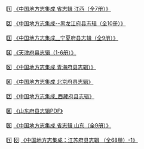 :one: [《中国地方志集成 省志辑 江西（全7册）》](https://pan.baidu.com/s/1fylWB61OKiq5ps9s0EhOxg?pwd=8xuc)

:two: [《中国地方志集成--黑龙江府县志辑（全10册）》](https://pan.baidu.com/s/1c1XXQE90Qg6zhwWv_yvOCw?pwd=kfus)

:three: [《中国地方志集成__宁夏府县志辑（全9册）》](https://pan.baidu.com/s/136tLyJOtedUiyZXSdAyR3A?pwd=d35t)

:four: [《天津府县志辑（1-6册）》](https://pan.baidu.com/s/1L_sn9SOTyXssnRDZFyf1dw?pwd=31vg)

:five: [《中国地方志集成  青海府县志辑）》](https://pan.baidu.com/s/1OAz5WgRtIpntFiX2lB1vUA?pwd=5ebd)

:six: [《中国地方志集成 北京府县志辑》](https://pan.baidu.com/s/19xPyp0kPcSgyIiZrc4-Jdw?pwd=y54c)

7️⃣ [《中国地方志集成_西藏府县志辑》](https://pan.baidu.com/s/1jKBAPFtdyzo4IP6AO7sNCA?pwd=uory)

8️⃣ [《山东府县志辑PDF》](https://pan.baidu.com/s/12iCj46Rb7IUurx5qctvELA?pwd=rs6m)

:nine: [《中国地方志集成 省志辑 山东（全9册）》](https://pan.baidu.com/s/1Lzd7xWk6GUQJytwIIECECQ?pwd=w691)

:one: :zero: [《中国地方志集成：江苏府县志辑 （全68册）-1》](https://pan.baidu.com/s/1EYLDskU3xragVDm7ka44Rw?pwd=p694)
